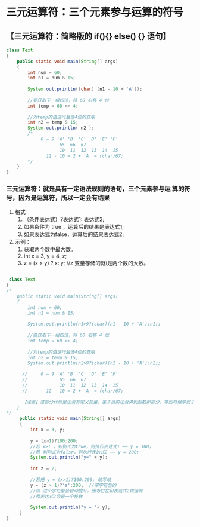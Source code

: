 #   三元运算符：三个元素参与运算的符号

## 【三元运算符：简略版的 if(){} else() {} 语句】

```java
class Text
{
    public static void main(String[] args)
    {
        int num = 60;
        int n1 = num & 15;
        
        System.out.println((char) (n1 - 10 + 'A'));
        
        //要获取下一组四位，将 60 右移 4 位
        int temp = 60 >> 4; 
        
        //对temp的值进行最低4位的获取
        int n2 = temp & 15;
        System.out.println( n2 );
        /*
             0 — 9 'A' 'B' 'C' 'D' 'E' 'F'        
                    65  66  67
                    10  11  12  13  14  15
               12 - 10 = 2 + 'A' = (char)67;
        */
    }
}
```



### 三元运算符：就是具有一定语法规则的语句，三个元素参与运 算的符号，因为是运算符，所以一定会有结果



1. 格式
   1. （条件表达式）?表达式1:  表达式2;
   2. 如果条件为 true ，运算后的结果是表达式1;
   3. 如果表达式为false，运算后的结果表达式2;
2. 示例：
   1. 获取两个数中最大数。
   2. int x = 3, y = 4, z;
   3. z = (x > y) ? x: y; //z 变量存储的就i是两个数的大数。 

```java

 class Text
{
/* 
    public static void main(String[] args)
    {
        int num = 60;
        int n1 = num & 15;
        
        System.out.println(n1>9?(char)(n1 - 10 + 'A'):n1);
        
        //要获取下一组四位，将 60 右移 4 位
        int temp = 60 >> 4; 
        
        //对temp的值进行最低4位的获取
        int n2 = temp & 15;
        System.out.println(n2>9?(char)(n2 - 10 + 'A'):n2);
       
      //     0 — 9 'A' 'B' 'C' 'D' 'E' 'F'        
      //            65  66  67
      //            10  11  12  13  14  15
      //       12 - 10 = 2 + 'A' = (char)67;
      
      【注意】这部分代码里还没有定义变量，鉴于目前还没讲到函数那部分，等到时候学到了就可以定义功能，写个if语句
    }
*/
     public static void main(String[] args) 
     {
         int x = 3, y;
         
         y = (x>1)?100:200;  
         //若 x>1 ，判别式为true，则执行表达式1 —— y = 100，
         //若 判别式为falsr，则执行表达式2 —— y = 200;
         System.out.println("y=" + y);
         
         int z = 2;
         
         //若把 y = (x>1)?100:200; 改写成
         y = (z > 1)?'a':200;  //带字符型的
         //则 这个字符型会自动提升，因为它在和表达式2做运算
         //而表达式2会是一个整数
         
		 System.out.println("y = "+ y);
     }
}

```

